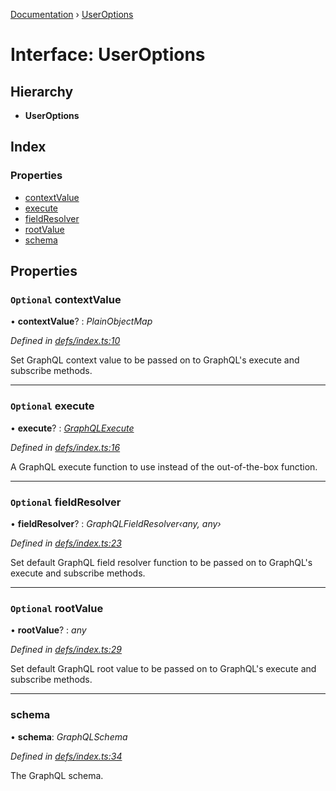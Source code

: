 [Documentation](../README.md) › [UserOptions](useroptions.md)

# Interface: UserOptions

## Hierarchy

* **UserOptions**

## Index

### Properties

* [contextValue](useroptions.md#optional-contextvalue)
* [execute](useroptions.md#optional-execute)
* [fieldResolver](useroptions.md#optional-fieldresolver)
* [rootValue](useroptions.md#optional-rootvalue)
* [schema](useroptions.md#schema)

## Properties

### `Optional` contextValue

• **contextValue**? : *PlainObjectMap*

*Defined in [defs/index.ts:10](https://github.com/badbatch/graphql-box/blob/85ed3ddc/packages/execute/src/defs/index.ts#L10)*

Set GraphQL context value to be passed on to
GraphQL's execute and subscribe methods.

___

### `Optional` execute

• **execute**? : *[GraphQLExecute](../README.md#graphqlexecute)*

*Defined in [defs/index.ts:16](https://github.com/badbatch/graphql-box/blob/85ed3ddc/packages/execute/src/defs/index.ts#L16)*

A GraphQL execute function to use
instead of the out-of-the-box function.

___

### `Optional` fieldResolver

• **fieldResolver**? : *GraphQLFieldResolver‹any, any›*

*Defined in [defs/index.ts:23](https://github.com/badbatch/graphql-box/blob/85ed3ddc/packages/execute/src/defs/index.ts#L23)*

Set default GraphQL field resolver function to
be passed on to GraphQL's execute and subscribe
methods.

___

### `Optional` rootValue

• **rootValue**? : *any*

*Defined in [defs/index.ts:29](https://github.com/badbatch/graphql-box/blob/85ed3ddc/packages/execute/src/defs/index.ts#L29)*

Set default GraphQL root value to be passed on to
GraphQL's execute and subscribe methods.

___

###  schema

• **schema**: *GraphQLSchema*

*Defined in [defs/index.ts:34](https://github.com/badbatch/graphql-box/blob/85ed3ddc/packages/execute/src/defs/index.ts#L34)*

The GraphQL schema.
